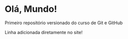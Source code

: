 # Olá, Mundo!
 Primeiro repositório versionado do curso de Git e GitHub

  Linha adicionada diretamente no site!
